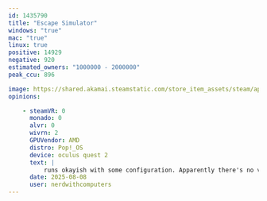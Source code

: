 ```yaml
---
id: 1435790
title: "Escape Simulator"
windows: "true"
mac: "true"
linux: true
positive: 14929
negative: 920
estimated_owners: "1000000 - 2000000"
peak_ccu: 896

image: https://shared.akamai.steamstatic.com/store_item_assets/steam/apps/1435790/header.jpg?t=1732541363
opinions:

    - steamVR: 0
      monado: 0
      alvr: 0
      wivrn: 2
      GPUVendor: AMD
      distro: Pop!_OS
      device: oculus quest 2
      text: |
          runs okayish with some configuration. Apparently there's no vr option on the linux build of escape sim, so you have to force the use of proton, then go into launch options and append `-es_vr` before launching. Also, there appear to be a weird bug where it won't launch if you manually launch it from steam, you have to pick it in wivrn then disconnect and reconnect your headset, but that may just be a misunderstanding on my part.
      date: 2025-08-08
      user: nerdwithcomputers
---
```

